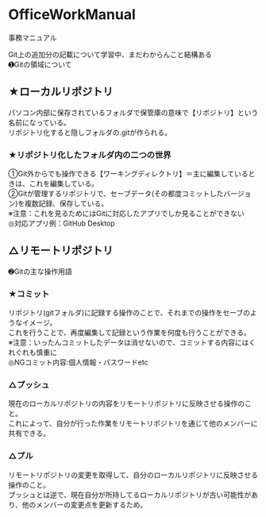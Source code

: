 # OfficeWorkManual
事務マニュアル

Git上の追加分の記載について学習中、まだわからんこと結構ある</br>
➊Gitの領域について
## ★ローカルリポジトリ
  パソコン内部に保存されているフォルダで保管庫の意味で【リポジトリ】という名前になっている。</br>
  リポジトリ化すると隠しフォルダの.gitが作られる。</br>
### ★リポジトリ化したフォルダ内の二つの世界
  ➀Git外からでも操作できる【ワーキングディレクトリ】＝主に編集しているときは、これを編集している。</br>
  ➁Gitが管理するリポジトリで、セーブデータ(その都度コミットしたバージョン)を複数記録、保存している。</br>
  ※注意：これを見るためにはGitに対応したアプリでしか見ることができない</br>
  ◎対応アプリ例：GitHub Desktop</br>
## △リモートリポジトリ
➋Gitの主な操作用語
### ★コミット
  リポジトリ(gitフォルダ)に記録する操作のことで、それまでの操作をセーブのようなイメージ。</br>
  これを行うことで、再度編集して記録という作業を何度も行うことができる。</br>
  ※注意：いったんコミットしたデータは消せないので、コミットする内容にはくれぐれも慎重に</br>
  ◎NGコミット内容:個人情報・パスワードetc</br>
### △プッシュ
  現在のローカルリポジトリの内容をリモートリポジトリに反映させる操作のこと。</br>
  これによって、自分が行った作業をリモートリポジトリを通じて他のメンバーに共有できる。</br>
### △プル
  リモートリポジトリの変更を取得して、自分のローカルリポジトリに反映させる操作のこと。</br>
  プッシュとは逆で、現在自分が所持してるローカルリポジトリが古い可能性があり、他のメンバーの変更点を更新するため。</br>
